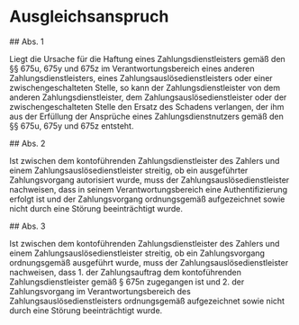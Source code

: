 # Ausgleichsanspruch



\#\# Abs. 1

 Liegt die Ursache für die Haftung eines Zahlungsdienstleisters gemäß den §§ 675u, 675y und 675z im Verantwortungsbereich eines anderen Zahlungsdienstleisters, eines Zahlungsauslösedienstleisters oder einer zwischengeschalteten Stelle, so kann der Zahlungsdienstleister von dem anderen Zahlungsdienstleister, dem Zahlungsauslösedienstleister oder der zwischengeschalteten Stelle den Ersatz des Schadens verlangen, der ihm aus der Erfüllung der Ansprüche eines Zahlungsdienstnutzers gemäß den §§ 675u, 675y und 675z entsteht.

\#\# Abs. 2

 Ist zwischen dem kontoführenden Zahlungsdienstleister des Zahlers und einem Zahlungsauslösedienstleister streitig, ob ein ausgeführter Zahlungsvorgang autorisiert wurde, muss der Zahlungsauslösedienstleister nachweisen, dass in seinem Verantwortungsbereich eine Authentifizierung erfolgt ist und der Zahlungsvorgang ordnungsgemäß aufgezeichnet sowie nicht durch eine Störung beeinträchtigt wurde.

\#\# Abs. 3

 Ist zwischen dem kontoführenden Zahlungsdienstleister des Zahlers und einem Zahlungsauslösedienstleister streitig, ob ein Zahlungsvorgang ordnungsgemäß ausgeführt wurde, muss der Zahlungsauslösedienstleister nachweisen, dass  1\.
 der Zahlungsauftrag dem kontoführenden Zahlungsdienstleister gemäß § 675n zugegangen ist und
 2\.
 der Zahlungsvorgang im Verantwortungsbereich des Zahlungsauslösedienstleisters ordnungsgemäß aufgezeichnet sowie nicht durch eine Störung beeinträchtigt wurde.
 


